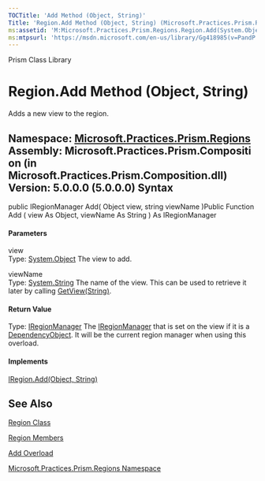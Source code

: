 ```yaml
---
TOCTitle: 'Add Method (Object, String)'
Title: 'Region.Add Method (Object, String) (Microsoft.Practices.Prism.Regions)'
ms:assetid: 'M:Microsoft.Practices.Prism.Regions.Region.Add(System.Object,System.String)'
ms:mtpsurl: 'https://msdn.microsoft.com/en-us/library/Gg418985(v=PandP.50)'
---
```


Prism Class Library

Region.Add Method (Object, String)
======================================

Adds a new view to the region.

**Namespace:** [Microsoft.Practices.Prism.Regions](https://msdn.microsoft.com/n:microsoft.practices.prism.regions)
**Assembly:** Microsoft.Practices.Prism.Composition (in Microsoft.Practices.Prism.Composition.dll) Version: 5.0.0.0 (5.0.0.0)
Syntax
------

<span id="syntaxToggle"></span>public IRegionManager Add( Object view, string viewName )Public Function Add ( view As Object, viewName As String ) As IRegionManager
#### Parameters

view  
Type: [System.Object](http://msdn2.microsoft.com/en-us/library/e5kfa45b)
The view to add.

viewName  
Type: [System.String](http://msdn2.microsoft.com/en-us/library/s1wwdcbf)
The name of the view. This can be used to retrieve it later by calling [GetView(String)](https://msdn.microsoft.com/m:microsoft.practices.prism.regions.iregion.getview(system.string)).

#### Return Value

Type: [IRegionManager](https://msdn.microsoft.com/t:microsoft.practices.prism.regions.iregionmanager)
The [IRegionManager](https://msdn.microsoft.com/t:microsoft.practices.prism.regions.iregionmanager) that is set on the view if it is a [DependencyObject](http://msdn2.microsoft.com/en-us/library/ms589309). It will be the current region manager when using this overload.
#### Implements

[IRegion.Add(Object, String)](https://msdn.microsoft.com/m:microsoft.practices.prism.regions.iregion.add(system.object%2csystem.string))

See Also
--------


[Region Class](https://msdn.microsoft.com/t:microsoft.practices.prism.regions.region)

[Region Members](https://msdn.microsoft.com/allmembers.t:microsoft.practices.prism.regions.region)

[Add Overload](https://msdn.microsoft.com/overload:microsoft.practices.prism.regions.region.add)

[Microsoft.Practices.Prism.Regions Namespace](https://msdn.microsoft.com/n:microsoft.practices.prism.regions)
